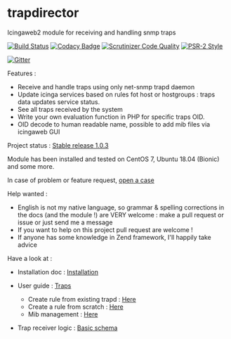 # trapdirector
Icingaweb2 module for receiving and handling snmp traps

[![Build Status](https://travis-ci.org/patrickpr/trapdirector.svg?branch=master)](https://travis-ci.org/patrickpr/trapdirector) [![Codacy Badge](https://api.codacy.com/project/badge/Grade/cc87e39440bc434bb5724bece6b5fcbc)](https://www.codacy.com/manual/patrick_34/trapdirector?utm_source=github.com&amp;utm_medium=referral&amp;utm_content=patrickpr/trapdirector&amp;utm_campaign=Badge_Grade) [![Scrutinizer Code Quality](https://scrutinizer-ci.com/g/patrickpr/trapdirector/badges/quality-score.png?b=master)](https://scrutinizer-ci.com/g/patrickpr/trapdirector/?branch=master) [![PSR-2 Style](https://github.styleci.io/repos/164436083/shield)](https://github.styleci.io/repos/164436083)

[![Gitter](https://badges.gitter.im/trapdirector/community.svg)](https://gitter.im/trapdirector/community?utm_source=badge&utm_medium=badge&utm_campaign=pr-badge) 

Features : 

-  Receive and handle traps using only net-snmp trapd daemon
-  Update icinga services based on rules fot host or hostgroups : traps data updates service status.
-  See all traps received by the system
-  Write your own evaluation function in PHP for specific traps OID.
-  OID decode to human readable name, possible to add mib files via icingaweb GUI

Project status : [Stable release 1.0.3](https://github.com/patrickpr/trapdirector/releases)

Module has been installed and tested on CentOS 7, Ubuntu 18.04 (Bionic) and some more.

In case of problem or feature request, [open a case](https://github.com/patrickpr/trapdirector/issues/new/choose)

Help wanted : 

-  English is not my native language, so grammar & spelling corrections in the docs (and the module !) are VERY welcome : make a pull request or issue or just send me a message
-  If you want to help on this project pull request are welcome !
-  If anyone has some knowledge in Zend framework, I'll happily take advice

Have a look at : 

-  Installation doc : [Installation](docs/01-install.md)

-  User guide : [Traps](docs/02-userguide.md)
	-  Create rule from existing trapd : [Here](docs/05-traps.md)
	-  Create a rule from scratch : [Here](docs/10-createrule.md)
	-  Mib management : [Here](docs/15-mib.md)

-  Trap receiver logic : [Basic schema](docs/20-receiver-logic.md)
